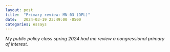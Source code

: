 ```yaml
---
layout: post
title:  "Primary review: MN-03 (DFL)"
date:   2024-03-19 23:49:00 -0500
categories: essays
---
```


*My public policy class spring 2024 had me review a congressional primary of interest.*

<object data="{{ site.url }}/assets/mn-03-primary-review.pdf" width="1000" height="1000" type='application/pdf'></object>